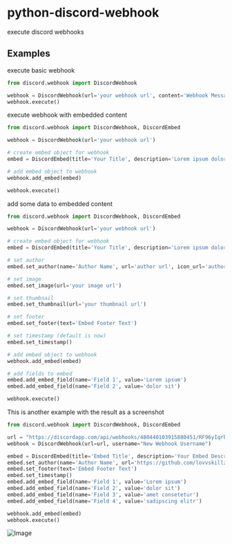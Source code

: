 # python-discord-webhook

execute discord webhooks

## Examples

execute basic webhook
```python
from discord.webhook import DiscordWebhook

webhook = DiscordWebhook(url='your webhook url', content='Webhook Message')
webhook.execute()
```

execute webhook with embedded content
```python
from discord.webhook import DiscordWebhook, DiscordEmbed

webhook = DiscordWebhook(url='your webhook url')

# create embed object for webhook
embed = DiscordEmbed(title='Your Title', description='Lorem ipsum dolor sit', color=242424)

# add embed object to webhook
webhook.add_embed(embed)

webhook.execute()
```

add some data to embedded content
```python
from discord.webhook import DiscordWebhook, DiscordEmbed

webhook = DiscordWebhook(url='your webhook url')

# create embed object for webhook
embed = DiscordEmbed(title='Your Title', description='Lorem ipsum dolor sit', color=242424)

# set author
embed.set_author(name='Author Name', url='author url', icon_url='author icon url')

# set image
embed.set_image(url='your image url')

# set thumbnail
embed.set_thumbnail(url='your thumbnail url')

# set footer
embed.set_footer(text='Embed Footer Text')

# set timestamp (default is now)
embed.set_timestamp()

# add embed object to webhook
webhook.add_embed(embed)

# add fields to embed
embed.add_embed_field(name='Field 1', value='Lorem ipsum')
embed.add_embed_field(name='Field 2', value='dolor sit')

webhook.execute()
```

This is another example with the result as a screenshot
```python
from discord.webhook import DiscordWebhook, DiscordEmbed

url = "https://discordapp.com/api/webhooks/480440103915880451/RF96yIqrbp10HZRJEYRdjwn4iQYhlk1eNtsKB-FGTFMPg09fcoPqGIBwSI_kzXqzi9GY"
webhook = DiscordWebhook(url=url, username="New Webhook Username")

embed = DiscordEmbed(title='Embed Title', description='Your Embed Description', color=242424)
embed.set_author(name='Author Name', url='https://github.com/lovvskillz', icon_url='https://avatars0.githubusercontent.com/u/14542790')
embed.set_footer(text='Embed Footer Text')
embed.set_timestamp()
embed.add_embed_field(name='Field 1', value='Lorem ipsum')
embed.add_embed_field(name='Field 2', value='dolor sit')
embed.add_embed_field(name='Field 3', value='amet consetetur')
embed.add_embed_field(name='Field 4', value='sadipscing elitr')

webhook.add_embed(embed)
webhook.execute()

```

![Image](https://cdn.discordapp.com/attachments/480439896478187550/480751239806582785/unknown.png "Example Result")